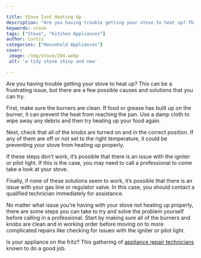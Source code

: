 ```yaml
---

title: Stove Isnt Heating Up
description: "Are you having trouble getting your stove to heat up? This can be a frustrating issue, but there are a few possible causes and sol...learn about it in this post"
keywords: stove
tags: ["Stove", "Kitchen Appliances"]
author: Curtis
categories: ["Household Appliances"]
cover: 
 image: /img/stove/204.webp
 alt: 'a tidy stove shiny and new'

---
```


Are you having trouble getting your stove to heat up? This can be a frustrating issue, but there are a few possible causes and solutions that you can try.

First, make sure the burners are clean. If food or grease has built up on the burner, it can prevent the heat from reaching the pan. Use a damp cloth to wipe away any debris and then try heating up your food again.

Next, check that all of the knobs are turned on and in the correct position. If any of them are off or not set to the right temperature, it could be preventing your stove from heating up properly.

If these steps don’t work, it’s possible that there is an issue with the igniter or pilot light. If this is the case, you may need to call a professional to come take a look at your stove. 

Finally, if none of these solutions seem to work, it’s possible that there is an issue with your gas line or regulator valve. In this case, you should contact a qualified technician immediately for assistance. 

No matter what issue you’re having with your stove not heating up properly, there are some steps you can take to try and solve the problem yourself before calling in a professional. Start by making sure all of the burners and knobs are clean and in working order before moving on to more complicated repairs like checking for issues with the igniter or pilot light.

Is your appliance on the fritz? This gathering of <a href="/pages/appliance-repair-technicians/">appliance repair technicians</a> known to do a good job.